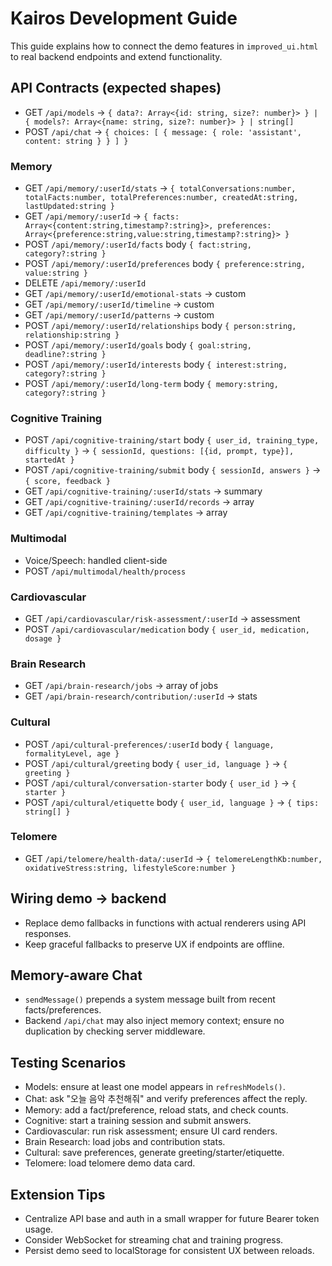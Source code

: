 # Kairos Development Guide

This guide explains how to connect the demo features in `improved_ui.html` to real backend endpoints and extend functionality.

## API Contracts (expected shapes)

- GET `/api/models` -> `{ data?: Array<{id: string, size?: number}> } | { models?: Array<{name: string, size?: number}> } | string[]`
- POST `/api/chat` -> `{ choices: [ { message: { role: 'assistant', content: string } } ] }`

### Memory
- GET `/api/memory/:userId/stats` -> `{ totalConversations:number, totalFacts:number, totalPreferences:number, createdAt:string, lastUpdated:string }`
- GET `/api/memory/:userId` -> `{ facts: Array<{content:string,timestamp?:string}>, preferences: Array<{preference:string,value:string,timestamp?:string}> }`
- POST `/api/memory/:userId/facts` body `{ fact:string, category?:string }`
- POST `/api/memory/:userId/preferences` body `{ preference:string, value:string }`
- DELETE `/api/memory/:userId`
- GET `/api/memory/:userId/emotional-stats` -> custom
- GET `/api/memory/:userId/timeline` -> custom
- GET `/api/memory/:userId/patterns` -> custom
- POST `/api/memory/:userId/relationships` body `{ person:string, relationship:string }`
- POST `/api/memory/:userId/goals` body `{ goal:string, deadline?:string }`
- POST `/api/memory/:userId/interests` body `{ interest:string, category?:string }`
- POST `/api/memory/:userId/long-term` body `{ memory:string, category?:string }`

### Cognitive Training
- POST `/api/cognitive-training/start` body `{ user_id, training_type, difficulty }` -> `{ sessionId, questions: [{id, prompt, type}], startedAt }`
- POST `/api/cognitive-training/submit` body `{ sessionId, answers }` -> `{ score, feedback }`
- GET `/api/cognitive-training/:userId/stats` -> summary
- GET `/api/cognitive-training/:userId/records` -> array
- GET `/api/cognitive-training/templates` -> array

### Multimodal
- Voice/Speech: handled client-side
- POST `/api/multimodal/health/process`

### Cardiovascular
- GET `/api/cardiovascular/risk-assessment/:userId` -> assessment
- POST `/api/cardiovascular/medication` body `{ user_id, medication, dosage }`

### Brain Research
- GET `/api/brain-research/jobs` -> array of jobs
- GET `/api/brain-research/contribution/:userId` -> stats

### Cultural
- POST `/api/cultural-preferences/:userId` body `{ language, formalityLevel, age }`
- POST `/api/cultural/greeting` body `{ user_id, language }` -> `{ greeting }`
- POST `/api/cultural/conversation-starter` body `{ user_id }` -> `{ starter }`
- POST `/api/cultural/etiquette` body `{ user_id, language }` -> `{ tips: string[] }`

### Telomere
- GET `/api/telomere/health-data/:userId` -> `{ telomereLengthKb:number, oxidativeStress:string, lifestyleScore:number }`

## Wiring demo -> backend
- Replace demo fallbacks in functions with actual renderers using API responses.
- Keep graceful fallbacks to preserve UX if endpoints are offline.

## Memory-aware Chat
- `sendMessage()` prepends a system message built from recent facts/preferences.
- Backend `/api/chat` may also inject memory context; ensure no duplication by checking server middleware.

## Testing Scenarios
- Models: ensure at least one model appears in `refreshModels()`.
- Chat: ask "오늘 음악 추천해줘" and verify preferences affect the reply.
- Memory: add a fact/preference, reload stats, and check counts.
- Cognitive: start a training session and submit answers.
- Cardiovascular: run risk assessment; ensure UI card renders.
- Brain Research: load jobs and contribution stats.
- Cultural: save preferences, generate greeting/starter/etiquette.
- Telomere: load telomere demo data card.

## Extension Tips
- Centralize API base and auth in a small wrapper for future Bearer token usage.
- Consider WebSocket for streaming chat and training progress.
- Persist demo seed to localStorage for consistent UX between reloads.
